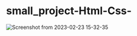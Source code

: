 # small_project-Html-Css-
![Screenshot from 2023-02-23 15-32-35](https://user-images.githubusercontent.com/89382019/220895835-ebf8f54c-0233-4eec-b2d1-7b57820af547.png)
